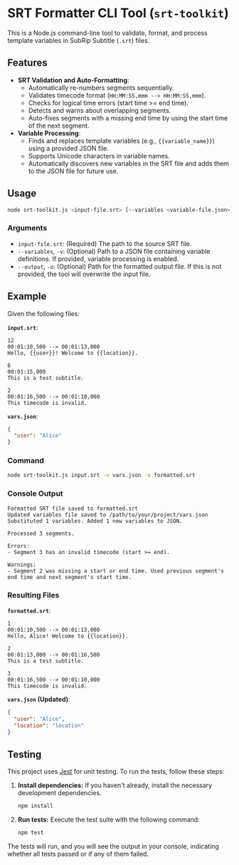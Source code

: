 # SRT Formatter CLI Tool (`srt-toolkit`)

This is a Node.js command-line tool to validate, format, and process template variables in SubRip Subtitle (`.srt`) files.

## Features

- **SRT Validation and Auto-Formatting**:
  - Automatically re-numbers segments sequentially.
  - Validates timecode format (`HH:MM:SS,mmm --> HH:MM:SS,mmm`).
  - Checks for logical time errors (start time >= end time).
  - Detects and warns about overlapping segments.
  - Auto-fixes segments with a missing end time by using the start time of the next segment.
- **Variable Processing**:
  - Finds and replaces template variables (e.g., `{{variable_name}}`) using a provided JSON file.
  - Supports Unicode characters in variable names.
  - Automatically discovers new variables in the SRT file and adds them to the JSON file for future use.

## Usage

```bash
node srt-toolkit.js <input-file.srt> [--variables <variable-file.json>] [--output <output-file.srt>]
```

### Arguments

- `input-file.srt`: (Required) The path to the source SRT file.
- `--variables`, `-v`: (Optional) Path to a JSON file containing variable definitions. If provided, variable processing is enabled.
- `--output`, `-o`: (Optional) Path for the formatted output file. If this is not provided, the tool will overwrite the input file.

## Example

Given the following files:

**`input.srt`**:

```
12
00:01:10,500 --> 00:01:13,000
Hello, {{user}}! Welcome to {{location}}.

6
00:01:15,000
This is a test subtitle.

2
00:01:16,500 --> 00:01:10,000
This timecode is invalid.
```

**`vars.json`**:

```json
{
  "user": "Alice"
}
```

### Command

```bash
node srt-toolkit.js input.srt -v vars.json -o formatted.srt
```

### Console Output

```
Formatted SRT file saved to formatted.srt
Updated variables file saved to /path/to/your/project/vars.json
Substituted 1 variables. Added 1 new variables to JSON.

Processed 3 segments.

Errors:
- Segment 3 has an invalid timecode (start >= end).

Warnings:
- Segment 2 was missing a start or end time. Used previous segment's end time and next segment's start time.
```

### Resulting Files

**`formatted.srt`**:

```
1
00:01:10,500 --> 00:01:13,000
Hello, Alice! Welcome to {{location}}.

2
00:01:13,000 --> 00:01:16,500
This is a test subtitle.

3
00:01:16,500 --> 00:01:10,000
This timecode is invalid.
```

**`vars.json` (Updated)**:

```json
{
  "user": "Alice",
  "location": "location"
}
```

## Testing

This project uses [Jest](https://jestjs.io/) for unit testing. To run the tests, follow these steps:

1.  **Install dependencies:**
    If you haven't already, install the necessary development dependencies.

    ```bash
    npm install
    ```

2.  **Run tests:**
    Execute the test suite with the following command:
    ```bash
    npm test
    ```

The tests will run, and you will see the output in your console, indicating whether all tests passed or if any of them failed.

